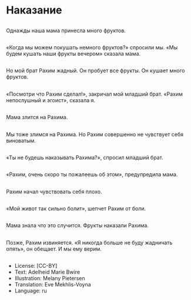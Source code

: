 # Наказание

##
Однажды наша мама принесла много фруктов.

##
«Когда мы можем покушать немного фруктов?» спросили мы. «Мы будем кушать наши фрукты вечером» сказала мама.

##
Но мой брат Рахим жадный. Он пробует все фрукты. Он кушает много фруктов.

##
«Посмотри что Рахим сделал!», закричал мой младший брат. «Рахим непослушный и эгоист», сказала я.

##
Мама злится на Рахима.

##
Мы тоже злимся на Рахима. Но Рахим совершенно не чувствует себя виноватым.

##
«Ты не будешь наказывать Рахима?», спросил младший брат.

##
«Рахим, очень скоро ты пожалеешь об этом», предупредила мама.

##
Рахим начал чувствовать себя плохо.

##
«Мой живот так сильно болит», шепчет Рахим от боли.

##
Мама знала что это случится. Фрукты наказали Рахима.

##
Позже, Рахим извиняется. «Я никогда больше не буду жадничать опять», он обещает. И мы ему верим.

##
* License: [CC-BY]
* Text: Adelheid Marie Bwire
* Illustration: Melany Pietersen
* Translation: Eve Mekhlis-Voyna
* Language: ru
